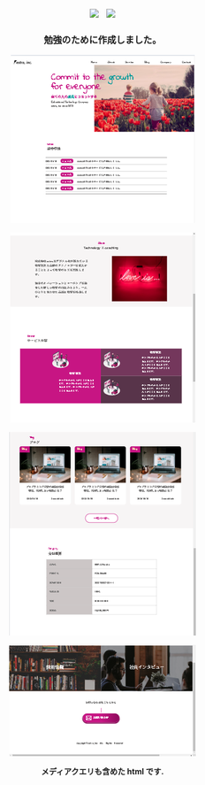 <div align="center">

<img src="https://img.shields.io/badge/-Html5-pink.svg?logo=html5&style=plastic">　<img src="https://img.shields.io/badge/-CSS3-blue.svg?logo=css3&style=plastic">

<h3> 勉強のために作成しました。</h3>

![スクールのお勉強画面](sample1.png)

![スクールのお勉強画面](sample2.png)

![スクールのお勉強画面](sample3.png)

![スクールのお勉強画面](sample4.png)

**メディアクエリも含めた html です.**

</div>


